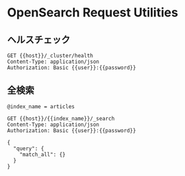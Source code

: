 # OpenSearch Request Utilities

## ヘルスチェック

```http
GET {{host}}/_cluster/health
Content-Type: application/json
Authorization: Basic {{user}}:{{password}}
```

## 全検索

```http
@index_name = articles

GET {{host}}/{{index_name}}/_search
Content-Type: application/json
Authorization: Basic {{user}}:{{password}}

{
  "query": {
    "match_all": {}
  }
}
```

